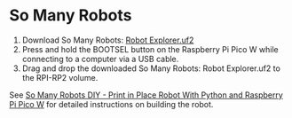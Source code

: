 # So Many Robots

1. Download So Many Robots: [Robot Explorer.uf2](https://github.com/somany-io/robot/raw/refs/heads/main/Robot%20Explorer.uf2)
2. Press and hold the BOOTSEL button on the Raspberry Pi Pico W while connecting to a computer via a USB cable.
3. Drag and drop the downloaded So Many Robots: Robot Explorer.uf2 to the RPI-RP2 volume.

See [So Many Robots DIY - Print in Place Robot With Python and Raspberry Pi Pico W](https://www.instructables.com/So-Many-Robots-DIY-Print-in-Place-Robot-for-STEM-L/) for detailed instructions on building the robot.

